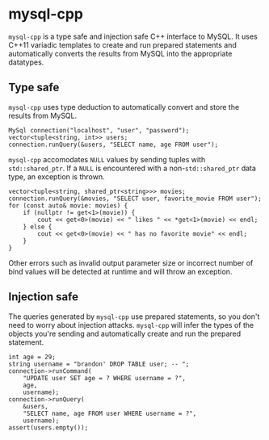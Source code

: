mysql-cpp
=========
`mysql-cpp` is a type safe and injection safe C++ interface to MySQL. It uses
C++11 variadic templates to create and run prepared statements and
automatically converts the results from MySQL into the appropriate datatypes.

Type safe
---------
`mysql-cpp` uses type deduction to automatically convert and store the results
from MySQL.

    MySql connection("localhost", "user", "password");
    vector<tuple<string, int>> users;
    connection.runQuery(&users, "SELECT name, age FROM user");

`mysql-cpp` accomodates `NULL` values by sending tuples with
`std::shared_ptr`. If a `NULL` is encountered with a non-`std::shared_ptr`
data type, an exception is thrown.

    vector<tuple<string, shared_ptr<string>>> movies;
    connection.runQuery(&movies, "SELECT user, favorite_movie FROM user");
    for (const auto& movie: movies) {
        if (nullptr != get<1>(movie)) {
            cout << get<0>(movie) << " likes " << *get<1>(movie) << endl;
        } else {
            cout << get<0>(movie) << " has no favorite movie" << endl;
        }
    }

Other errors such as invalid output parameter size or incorrect number of bind
values will be detected at runtime and will throw an exception.

Injection safe
--------------
The queries generated by `mysql-cpp` use prepared statements, so you don't need
to worry about injection attacks. `mysql-cpp` will infer the types of the
objects you're sending and automatically create and run the prepared statement.

    int age = 29;
    string username = "brandon' DROP TABLE user; -- ";
    connection->runCommand(
        "UPDATE user SET age = ? WHERE username = ?",
        age,
        username);
    connection->runQuery(
        &users,
        "SELECT name, age FROM user WHERE username = ?",
        username);
    assert(users.empty());
